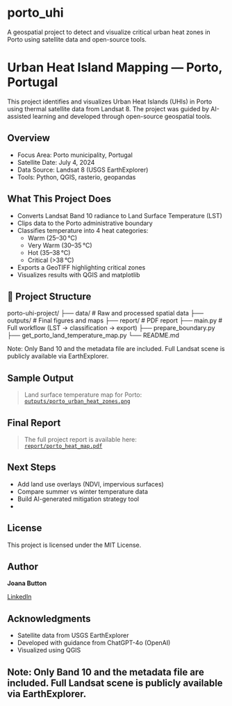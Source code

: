 # porto_uhi
A geospatial project to detect and visualize critical urban heat zones in Porto using satellite data and open-source tools.
# Urban Heat Island Mapping — Porto, Portugal

This project identifies and visualizes Urban Heat Islands (UHIs) in Porto using thermal satellite data from Landsat 8. The project was guided by AI-assisted learning and developed through open-source geospatial tools.

## Overview

- Focus Area: Porto municipality, Portugal
- Satellite Date: July 4, 2024
- Data Source: Landsat 8 (USGS EarthExplorer)
- Tools: Python, QGIS, rasterio, geopandas

## What This Project Does

- Converts Landsat Band 10 radiance to Land Surface Temperature (LST)
- Clips data to the Porto administrative boundary
- Classifies temperature into 4 heat categories:
  - Warm (25–30 °C)
  - Very Warm (30–35 °C)
  - Hot (35–38 °C)
  - Critical (>38 °C)
- Exports a GeoTIFF highlighting critical zones
- Visualizes results with QGIS and matplotlib

## 📂 Project Structure

porto-uhi-project/
├── data/ # Raw and processed spatial data
├── outputs/ # Final figures and maps
├── report/ # PDF report
├── main.py # Full workflow (LST → classification → export)
├── prepare_boundary.py
├── get_porto_land_temperature_map.py
└── README.md

Note: Only Band 10 and the metadata file are included. Full Landsat scene is publicly available via EarthExplorer.

## Sample Output

> Land surface temperature map for Porto:   
>  [`outputs/porto_urban_heat_zones.png`](outputs/porto_urban_heat_zones.png)


## Final Report

> The full project report is available here:  
>  [`report/porto_heat_map.pdf`](report/porto_heat_map.pdf)

## Next Steps

- Add land use overlays (NDVI, impervious surfaces)
- Compare summer vs winter temperature data
- Build AI-generated mitigation strategy tool
- 




## License

This project is licensed under the MIT License.

## Author

**Joana Button**


[LinkedIn](https://www.linkedin.com/in/joana-cardoso-button-33310844/) 

## Acknowledgments

- Satellite data from USGS EarthExplorer
- Developed with guidance from ChatGPT-4o (OpenAI)
- Visualized using QGIS

Note: 
Only Band 10 and the metadata file are included. Full Landsat scene is publicly available via EarthExplorer.
---


